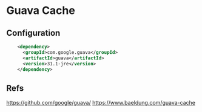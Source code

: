 Guava Cache
=====================

## Configuration

```xml
    <dependency>
      <groupId>com.google.guava</groupId>
      <artifactId>guava</artifactId>
      <version>31.1-jre</version> 
    </dependency>
```




## Refs
https://github.com/google/guava/
https://www.baeldung.com/guava-cache
